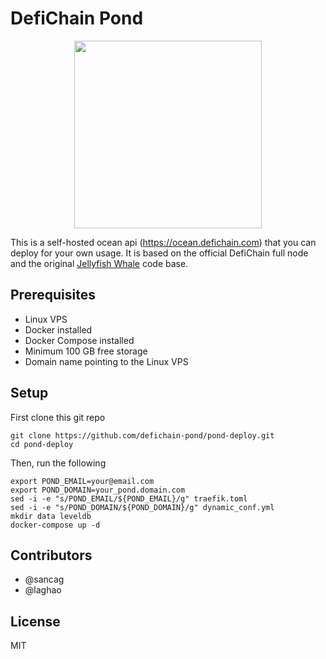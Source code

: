 # DefiChain Pond

<p align="center"><img src="https://user-images.githubusercontent.com/100532523/171270272-6e551042-4925-4096-8349-b89d1f2199dc.png" width="300px"/></p>


This is a self-hosted ocean api (https://ocean.defichain.com) that you can deploy for your own usage. It is based on the official DefiChain full node and the original [Jellyfish Whale](https://github.com/JellyfishSDK/jellyfish/) code base.

## Prerequisites

- Linux VPS
- Docker installed
- Docker Compose installed
- Minimum 100 GB free storage
- Domain name pointing to the Linux VPS

## Setup

First clone this git repo

```
git clone https://github.com/defichain-pond/pond-deploy.git
cd pond-deploy
```

Then, run the following

```
export POND_EMAIL=your@email.com
export POND_DOMAIN=your_pond.domain.com
sed -i -e "s/POND_EMAIL/${POND_EMAIL}/g" traefik.toml
sed -i -e "s/POND_DOMAIN/${POND_DOMAIN}/g" dynamic_conf.yml
mkdir data leveldb
docker-compose up -d
```

## Contributors
- @sancag
- @laghao

## License
MIT
